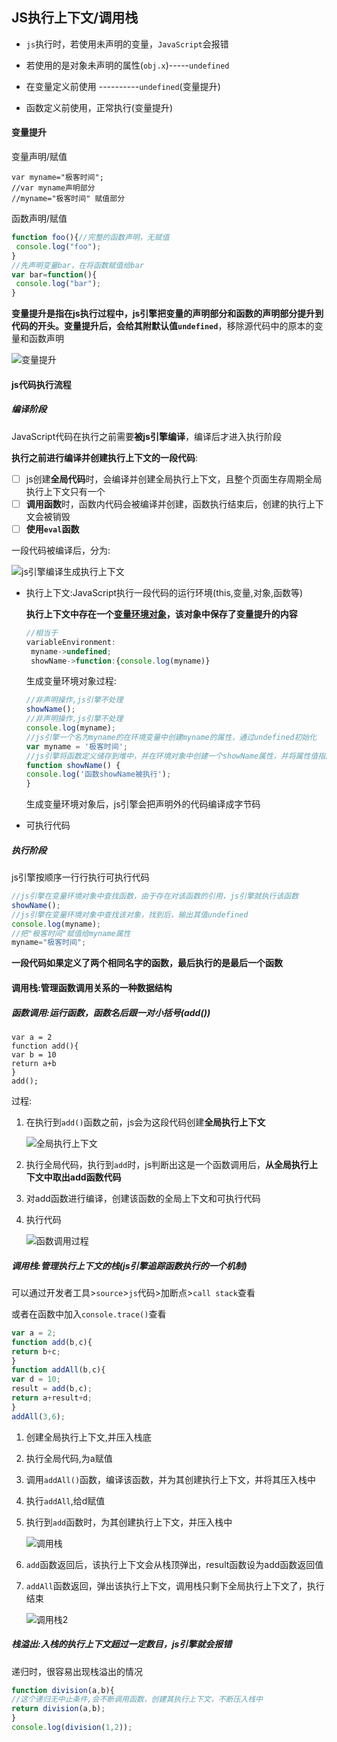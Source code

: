## **JS**执行上下文/调用栈

- `js`执行时，若使用未声明的变量，`JavaScript`会报错

- 若使用的是对象未声明的属性(`obj.x`)-----`undefined`

- 在变量定义前使用             ----------`undefined`(变量提升)

- 函数定义前使用，正常执行(变量提升)

#### 变量提升

变量声明/赋值

```
var myname="极客时间";
//var myname声明部分
//myname="极客时间" 赋值部分
```

函数声明/赋值

```JavaScript
function foo(){//完整的函数声明，无赋值
 console.log("foo");
}
//先声明变量bar，在将函数赋值给bar
var bar=function(){
 console.log("bar");
}
```

**变量提升是指在js执行过程中，js引擎把变量的声明部分和函数的声明部分提升到代码的开头。变量提升后，会给其附默认值`undefined`**，移除源代码中的原本的变量和函数声明

![变量提升](C:\Users\Admin\Desktop\浏览器工作原理小册\image\变量提升.png)

#### js代码执行流程

##### 编译阶段

JavaScript代码在执行之前需要**被js引擎编译**，编译后才进入执行阶段

**执行之前进行编译并创建执行上下文的一段代码**:

- [ ] js创建**全局代码**时，会编译并创建全局执行上下文，且整个页面生存周期全局执行上下文只有一个
- [ ] **调用函数**时，函数内代码会被编译并创建，函数执行结束后，创建的执行上下文会被销毁
- [ ] **使用`eval`函数**

一段代码被编译后，分为:

![js引擎编译生成执行上下文](C:\Users\Admin\Desktop\浏览器工作原理小册\image\js引擎编译生成执行上下文.png)



- 执行上下文:JavaScript执行一段代码的运行环境(this,变量,对象,函数等)

  **执行上下文中存在一个<u>变量环境对象</u>，该对象中保存了变量提升的内容**

  ```javascript
  //相当于
  variableEnvironment:
   myname->undefined;
   showName->function:{console.log(myname)}
  ```

  生成变量环境对象过程:

  ```JavaScript
  //非声明操作,js引擎不处理
  showName();
  //非声明操作,js引擎不处理
  console.log(myname);
  //js引擎一个名为myname的在环境变量中创建myname的属性，通过undefined初始化
  var myname = '极客时间';
  //js引擎将函数定义储存到堆中，并在环境对象中创建一个showName属性，并将属性值指向堆中的位置
  function showName() {
  console.log('函数showName被执⾏');
  }
  ```

  生成变量环境对象后，js引擎会把声明外的代码编译成字节码

- 可执行代码

##### 执行阶段

js引擎按顺序一行行执行可执行代码

```JavaScript
//js引擎在变量环境对象中查找函数，由于存在对该函数的引用，js引擎就执行该函数
showName();
//js引擎在变量环境对象中查找该对象，找到后，输出其值undefined
console.log(myname);
//把"极客时间"赋值给myname属性
myname="极客时间";
```

**一段代码如果定义了两个相同名字的函数，最后执行的是最后一个函数**

#### 调用栈:管理函数调用关系的一种数据结构

##### 函数调用:运行函数，函数名后跟一对小括号(add())

```
var a = 2
function add(){
var b = 10
return a+b
}
add();
```

过程:

1. 在执行到`add()`函数之前，js会为这段代码创建**全局执行上下文**

   ![全局执行上下文](C:\Users\Admin\Desktop\浏览器工作原理小册\image\全局执行上下文.png)

2. 执行全局代码，执行到`add`时，js判断出这是一个函数调用后，**从全局执行上下文中取出add函数代码**

3. 对add函数进行编译，创建该函数的全局上下文和可执行代码

4. 执行代码

   ![函数调用过程](C:\Users\Admin\Desktop\浏览器工作原理小册\image\函数调用过程.png)

##### 调用栈:管理执行上下文的栈(js引擎追踪函数执行的一个机制)

可以通过开发者工具>`source`>`js`代码>加断点>`call stack`查看

或者在函数中加入`console.trace()`查看

```JavaScript
var a = 2;
function add(b,c){
return b+c;
}
function addAll(b,c){
var d = 10;
result = add(b,c);
return a+result+d;
}
addAll(3,6);
```

1. 创建全局执行上下文,并压入栈底

2. 执行全局代码,为a赋值

3. 调用`addAll()`函数，编译该函数，并为其创建执行上下文，并将其压入栈中

4. 执行`addAll`,给d赋值

5. 执行到`add`函数时，为其创建执行上下文，并压入栈中

   ![调用栈](C:\Users\Admin\Desktop\浏览器工作原理小册\image\调用栈.png)

6. `add`函数返回后，该执行上下文会从栈顶弹出，result函数设为add函数返回值

7. `addAll`函数返回，弹出该执行上下文，调用栈只剩下全局执行上下文了，执行结束

   ![调用栈2](C:\Users\Admin\Desktop\浏览器工作原理小册\image\调用栈2.png)

##### 栈溢出:入栈的执行上下文超过一定数目，js引擎就会报错

递归时，很容易出现栈溢出的情况

```JavaScript
function division(a,b){
//这个递归无中止条件,会不断调用函数，创建其执行上下文，不断压入栈中
return division(a,b);
}
console.log(division(1,2));
```

